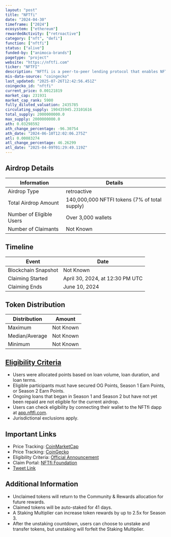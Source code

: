 ```yaml
---
layout: "post"
title: "NFTfi"
date: "2024-04-30"
timeframe: ["2024"]
ecosystem: ["ethereum"]
rewardedActivity: ["retroactive"]
category: ["nft", "defi"]
function: ["nftfi"]
status: ["alive"]
funded-by: ["animoca-brands"]
pagetype: "project"
website: "https://nftfi.com"
ticker: "NFTFI"
description: "NFTfi is a peer-to-peer lending protocol that enables NFT owners to obtain liquidity while lenders earn interest. It serves as a decentralized and permissionless settlement layer for NFT finance projects."
mis-data-source: "coingecko"
last_updated: "2025-07-26T12:42:56.451Z"
coingecko_id: "nftfi"
current_price: 0.00121819
market_cap: 231931
market_cap_rank: 5900
fully_diluted_valuation: 2435785
circulating_supply: 190435945.23101616
total_supply: 2000000000.0
max_supply: 2000000000.0
ath: 0.03298592
ath_change_percentage: -96.30754
ath_date: "2024-06-10T12:02:06.275Z"
atl: 0.00083274
atl_change_percentage: 46.26299
atl_date: "2025-04-09T01:29:49.119Z"
---
```


## Airdrop Details

| Information              | Details                                       |
| ------------------------ | --------------------------------------------- |
| Airdrop Type             | retroactive                                   |
| Total Airdrop Amount     | 140,000,000 NFTFI tokens (7% of total supply) |
| Number of Eligible Users | Over 3,000 wallets                            |
| Number of Claimants      | Not Known                                     |

## Timeline

| Event               | Date                            |
| ------------------- | ------------------------------- |
| Blockchain Snapshot | Not Known                       |
| Claiming Started    | April 30, 2024, at 12:30 PM UTC |
| Claiming Ends       | June 10, 2024                   |

## Token Distribution

| Distribution   | Amount    |
| -------------- | --------- |
| Maximum        | Not Known |
| Median/Average | Not Known |
| Minimum        | Not Known |

## [Eligibility Criteria](https://blog.nftfifoundation.org/nftfi-airdrop-token-claim-explained/)

- Users were allocated points based on loan volume, loan duration, and loan terms.
- Eligible participants must have secured OG Points, Season 1 Earn Points, or Season 2 Earn Points.
- Ongoing loans that began in Season 1 and Season 2 but have not yet been repaid are not eligible for the current airdrop.
- Users can check eligibility by connecting their wallet to the NFTfi dapp at [app.nftfi.com](https://app.nftfi.com).
- Jurisdictional exclusions apply.

## Important Links

- Price Tracking: [CoinMarketCap](https://coinmarketcap.com/currencies/nftfi)
- Price Tracking: [CoinGecko](https://www.coingecko.com/en/coins/nftfi)
- Eligibility Criteria: [Official Announcement](https://blog.nftfifoundation.org/nftfi-airdrop-token-claim-explained)
- Claim Portal: [NFTfi Foundation](https://www.nftfifoundation.org)
- [Tweet Link](https://x.com/NFTfiFoundation/status/1783878934083346939)

## Additional Information

- Unclaimed tokens will return to the Community & Rewards allocation for future rewards.
- Claimed tokens will be auto-staked for 41 days.
- A Staking Multiplier can increase token rewards by up to 2.5x for Season 3.
- After the unstaking countdown, users can choose to unstake and transfer tokens, but unstaking will forfeit the Staking Multiplier.